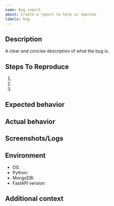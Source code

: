 ```yaml
---
name: Bug report
about: Create a report to help us improve
labels: bug
---
```


## Description

A clear and concise description of what the bug is.

## Steps To Reproduce

1.
2.
3.

## Expected behavior

## Actual behavior

## Screenshots/Logs

## Environment

- OS:
- Python:
- MongoDB:
- FastAPI version:

## Additional context
